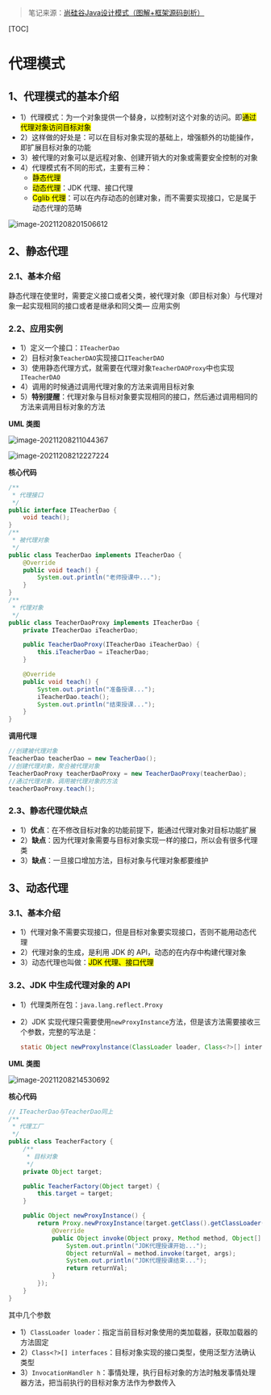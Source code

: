 > 笔记来源：[尚硅谷Java设计模式（图解+框架源码剖析）](https://www.bilibili.com/video/BV1G4411c7N4)

[TOC]

# 代理模式

## 1、代理模式的基本介绍

- 1）代理模式：为一个对象提供一个替身，以控制对这个对象的访问。即<mark>通过代理对象访问目标对象</mark>
- 2）这样做的好处是：可以在目标对象实现的基础上，增强额外的功能操作，即扩展目标对象的功能
- 3）被代理的对象可以是远程对象、创建开销大的对象或需要安全控制的对象
- 4）代理模式有不同的形式，主要有三种：
  - <mark>静态代理</mark>
  - <mark>动态代理</mark>：JDK 代理、接口代理
  - <mark>Cglib 代理</mark>：可以在内存动态的创建对象，而不需要实现接口，它是属于动态代理的范畴

![image-20211208201506612](https://s2.loli.net/2021/12/08/Mkpx2ge5R8GzoAv.png)



## 2、静态代理

### 2.1、基本介绍

静态代理在使里时，需要定义接口或者父类，被代理对象（即目标对象）与代理对象一起实现租同的接口或者是继承和同父类—
应用实例

### 2.2、应用实例

- 1）定义一个接口：`ITeacherDao`
- 2）目标对象`TeacherDAO`实现接口`ITeacherDAO`
- 3）使用静态代理方式，就需要在代理对象`TeacherDAOProxy`中也实现`ITeacherDAO`
- 4）调用的时候通过调用代理对象的方法来调用目标对象
- 5）**特别提醒**：代理对象与目标对象要实现相同的接口，然后通过调用相同的方法来调用目标对象的方法

**UML 类图**

![image-20211208211044367](https://s2.loli.net/2021/12/08/Mk1nsGFtADowXmY.png)

![image-20211208212227224](https://s2.loli.net/2021/12/08/k4aXGKCedrq3sO6.png)

**核心代码**

```java
/**
 * 代理接口
 */
public interface ITeacherDao {
    void teach();
}
/**
 * 被代理对象
 */
public class TeacherDao implements ITeacherDao {
    @Override
    public void teach() {
        System.out.println("老师授课中...");
    }
}
/**
 * 代理对象
 */
public class TeacherDaoProxy implements ITeacherDao {
    private ITeacherDao iTeacherDao;

    public TeacherDaoProxy(ITeacherDao iTeacherDao) {
        this.iTeacherDao = iTeacherDao;
    }

    @Override
    public void teach() {
        System.out.println("准备授课...");
        iTeacherDao.teach();
        System.out.println("结束授课...");
    }
}
```

**调用代理**

```java
//创建被代理对象
TeacherDao teacherDao = new TeacherDao();
//创建代理对象，聚合被代理对象
TeacherDaoProxy teacherDaoProxy = new TeacherDaoProxy(teacherDao);
//通过代理对象，调用被代理对象的方法
teacherDaoProxy.teach();
```

### 2.3、静态代理优缺点

- 1）**优点**：在不修改目标对象的功能前提下，能通过代理对象对目标功能扩展
- 2）**缺点**：因为代理对象需要与目标对象实现一样的接口，所以会有很多代理类
- 3）**缺点**：一旦接口增加方法，目标对象与代理对象都要维护



## 3、动态代理

### 3.1、基本介绍

- 1）代理对象不需要实现接口，但是目标对象要实现接口，否则不能用动态代理
- 2）代理对象的生成，是利用 JDK 的 APl，动态的在内存中构建代理对象
- 3）动态代理也叫做：<mark>JDK 代理、接口代理</mark>

### 3.2、JDK 中生成代理对象的 API

- 1）代理类所在包：`java.lang.reflect.Proxy`

- 2）JDK 实现代理只需要使用`newProxyInstance`方法，但是该方法需要接收三个参数，完整的写法是：

  ```java
  static Object newProxylnstance(ClassLoader loader, Class<?>[] interfaces, InvocationHandler h)
  ```

**UML 类图**

![image-20211208214530692](https://s2.loli.net/2021/12/08/TUNlHKZL4jVabDg.png)

**核心代码**

```java
// ITeacherDao与TeacherDao同上
/**
 * 代理工厂
 */
public class TeacherFactory {
    /**
     * 目标对象
     */
    private Object target;

    public TeacherFactory(Object target) {
        this.target = target;
    }

    public Object newProxyInstance() {
        return Proxy.newProxyInstance(target.getClass().getClassLoader(), target.getClass().getInterfaces(), new InvocationHandler() {
            @Override
            public Object invoke(Object proxy, Method method, Object[] args) throws Throwable {
                System.out.println("JDK代理授课开始...");
                Object returnVal = method.invoke(target, args);
                System.out.println("JDK代理授课结束...");
                return returnVal;
            }
        });
    }
}
```

其中几个参数

- 1）`ClassLoader loader`：指定当前目标对象使用的类加载器，获取加载器的方法固定
- 2）`Class<?>[] interfaces`：目标对象实现的接口类型，使用泛型方法确认类型
- 3）`InvocationHandler h`：事情处理，执行目标对象的方法时触发事情处理器方法，把当前执行的目标对象方法作为参数传入
